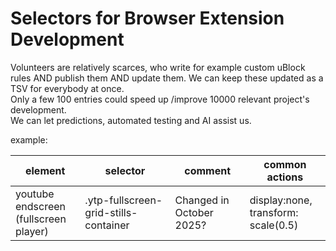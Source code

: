 # Selectors for Browser Extension Development 

Volunteers are relatively scarces, who write for example custom uBlock rules AND publish them AND update them. 
We can keep these updated as a TSV for everybody at once.  
Only a few 100 entries could speed up /improve 10000 relevant project's development.  
We can let predictions, automated testing and AI assist us.

example:

| element | selector | comment | common actions |
|---------|---------|---------|-----|
| youtube endscreen <br> (fullscreen player)  |  .ytp-fullscreen-grid-stills-container  |  Changed in October 2025? | display:none, <br> transform: scale(0.5) |


